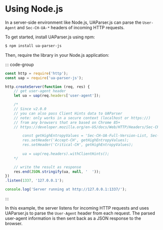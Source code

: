 # Using Node.js

In a server-side environment like Node.js, UAParser.js can parse the `User-Agent` and `Sec-CH-UA-*` headers of incoming HTTP requests. 

To get started, install UAParser.js using npm:

```sh [npm]
$ npm install ua-parser-js
```
Then, require the library in your Node.js application:

::: code-group

```js [server.js]
const http = require('http');
const uap = require('ua-parser-js');

http.createServer(function (req, res) {
    // get user-agent header
    let ua = uap(req.headers['user-agent']);

    /* 
    // Since v2.0.0
    // you can also pass Client Hints data to UAParser
    // note: only works in a secure context (localhost or https://)
    // from any browsers that are based on Chrome 85+
    // https://developer.mozilla.org/en-US/docs/Web/HTTP/Headers/Sec-CH-UA

        const getHighEntropyValues = 'Sec-CH-UA-Full-Version-List, Sec-CH-UA-Mobile, Sec-CH-UA-Model, Sec-CH-UA-Platform, Sec-CH-UA-Platform-Version, Sec-CH-UA-Arch, Sec-CH-UA-Bitness';
        res.setHeader('Accept-CH', getHighEntropyValues);
        res.setHeader('Critical-CH', getHighEntropyValues);
        
        ua = uap(req.headers).withClientHints();
    */

    // write the result as response
    res.end(JSON.stringify(ua, null, '  '));
})
.listen(1337, '127.0.0.1');

console.log('Server running at http://127.0.0.1:1337/');
```

:::

In this example, the server listens for incoming HTTP requests and uses UAParser.js to parse the `User-Agent` header from each request. The parsed user-agent information is then sent back as a JSON response to the browser.